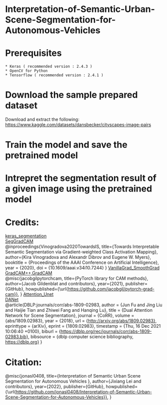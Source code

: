 #  Interpretation-of-Semantic-Urban-Scene-Segmentation-for-Autonomous-Vehicles
# Prerequisites
    * Keras ( recommended version : 2.4.3 )
    * OpenCV for Python
    * Tensorflow ( recommended version : 2.4.1 )
# Download the sample prepared dataset
Download and extract the following:
https://www.kaggle.com/datasets/dansbecker/cityscapes-image-pairs
# Train the model and save the pretrained model
# Intrepret the segmentation result of a given image using the pretrained model
# Credits:
[keras_segmentation](https://github.com/divamgupta/image-segmentation-keras)\
[SegGradCAM](https://github.com/kiraving/SegGradCAM)\
@inproceedings{Vinogradova2020TowardsIS,
      title={Towards Interpretable Semantic Segmentation via Gradient-weighted Class Activation Mapping},
      author={Kira Vinogradova and Alexandr Dibrov and Eugene W. Myers},
      booktitle = {Proceedings of the AAAI Conference on Artificial Intelligence},
      year      = {2020},
      doi       = {10.1609/aaai.v34i10.7244}
    }
[VanillaGrad_SmoothGrad](http://github.com/pair-code/saliency/blob/master)\
[GradCAM++,GradCAM](https://github.com/jacobgil/pytorch-grad-cam)\
@misc{jacobgilpytorchcam,
  title={PyTorch library for CAM methods},
  author={Jacob Gildenblat and contributors},
  year={2021},
  publisher={GitHub},
  howpublished={\url{https://github.com/jacobgil/pytorch-grad-cam}},
}
[Attention_Unet](https://github.com/lixiaolei1982/Keras-Implementation-of-U-Net-R2U-Net-Attention-U-Net-Attention-R2U-Net.-)\
[DANet](https://github.com/junfu1115/DANet)\
@article{DBLP:journals/corr/abs-1809-02983,
  author    = {Jun Fu and
               Jing Liu and
               Haijie Tian and
               Zhiwei Fang and
               Hanqing Lu},
  title     = {Dual Attention Network for Scene Segmentation},
  journal   = {CoRR},
  volume    = {abs/1809.02983},
  year      = {2018},
  url       = {http://arxiv.org/abs/1809.02983},
  eprinttype = {arXiv},
  eprint    = {1809.02983},
  timestamp = {Thu, 16 Dec 2021 10:06:40 +0100},
  biburl    = {https://dblp.org/rec/journals/corr/abs-1809-02983.bib},
  bibsource = {dblp computer science bibliography, https://dblp.org}
}
# Citation:
@misc{jonasl0408,
  title={Interpretation of Semantic Urban Scene Segmentation for Autonomous Vehicles
},
  author={Jixiang Lei and contributors},
  year={2022},
  publisher={GitHub},
  howpublished={\url{https://github.com/jonasl0408/Interpretation-of-Semantic-Urban-Scene-Segmentation-for-Autonomous-Vehicles}},
}
